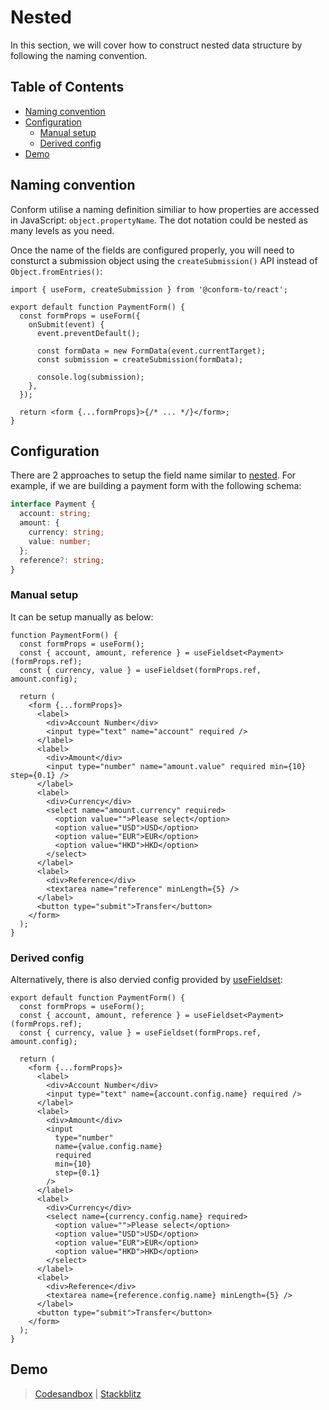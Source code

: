 # Nested

In this section, we will cover how to construct nested data structure by following the naming convention.

<!-- aside -->

## Table of Contents

- [Naming convention](#naming-convention)
- [Configuration](#configuration)
  - [Manual setup](#manual-setup)
  - [Derived config](#derived-config)
- [Demo](#demo)

<!-- /aside -->

## Naming convention

Conform utilise a naming definition similiar to how properties are accessed in JavaScript: `object.propertyName`. The dot notation could be nested as many levels as you need.

Once the name of the fields are configured properly, you will need to consturct a submission object using the `createSubmission()` API instead of `Object.fromEntries()`:

```tsx
import { useForm, createSubmission } from '@conform-to/react';

export default function PaymentForm() {
  const formProps = useForm({
    onSubmit(event) {
      event.preventDefault();

      const formData = new FormData(event.currentTarget);
      const submission = createSubmission(formData);

      console.log(submission);
    },
  });

  return <form {...formProps}>{/* ... */}</form>;
}
```

## Configuration

There are 2 approaches to setup the field name similar to [nested](../nested). For example, if we are building a payment form with the following schema:

```ts
interface Payment {
  account: string;
  amount: {
    currency: string;
    value: number;
  };
  reference?: string;
}
```

### Manual setup

It can be setup manually as below:

```tsx
function PaymentForm() {
  const formProps = useForm();
  const { account, amount, reference } = useFieldset<Payment>(formProps.ref);
  const { currency, value } = useFieldset(formProps.ref, amount.config);

  return (
    <form {...formProps}>
      <label>
        <div>Account Number</div>
        <input type="text" name="account" required />
      </label>
      <label>
        <div>Amount</div>
        <input type="number" name="amount.value" required min={10} step={0.1} />
      </label>
      <label>
        <div>Currency</div>
        <select name="amount.currency" required>
          <option value="">Please select</option>
          <option value="USD">USD</option>
          <option value="EUR">EUR</option>
          <option value="HKD">HKD</option>
        </select>
      </label>
      <label>
        <div>Reference</div>
        <textarea name="reference" minLength={5} />
      </label>
      <button type="submit">Transfer</button>
    </form>
  );
}
```

### Derived config

Alternatively, there is also dervied config provided by [useFieldset](/packages/conform-react#usefieldset):

```tsx
export default function PaymentForm() {
  const formProps = useForm();
  const { account, amount, reference } = useFieldset<Payment>(formProps.ref);
  const { currency, value } = useFieldset(formProps.ref, amount.config);

  return (
    <form {...formProps}>
      <label>
        <div>Account Number</div>
        <input type="text" name={account.config.name} required />
      </label>
      <label>
        <div>Amount</div>
        <input
          type="number"
          name={value.config.name}
          required
          min={10}
          step={0.1}
        />
      </label>
      <label>
        <div>Currency</div>
        <select name={currency.config.name} required>
          <option value="">Please select</option>
          <option value="USD">USD</option>
          <option value="EUR">EUR</option>
          <option value="HKD">HKD</option>
        </select>
      </label>
      <label>
        <div>Reference</div>
        <textarea name={reference.config.name} minLength={5} />
      </label>
      <button type="submit">Transfer</button>
    </form>
  );
}
```

## Demo

> [Codesandbox](https://codesandbox.io/s/github/edmundhung/conform/tree/v0.3.0/examples/nested) \| [Stackblitz](https://stackblitz.com/github/edmundhung/conform/tree/v0.3.0/examples/nested)
